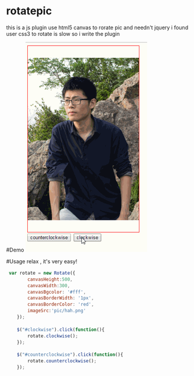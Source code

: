 # rotatepic
this is a js plugin use html5 canvas to rorate pic
and needn't jquery
i found user css3 to rotate is slow so i write the plugin

#Demo
![alt tag](https://github.com/Javebean/rotatepic/blob/master/pic/rorate.gif)

#Usage
relax , it's very easy!

```javascript
 var rotate = new Rotate({
    	canvasHeight:500,
    	canvasWidth:300,
    	canvasBgcolor: '#fff',
    	canvasBorderWidth: '1px',
    	canvasBorderColor: 'red',
    	imageSrc:'pic/hah.png'
    });
    
    $("#clockwise").click(function(){ 
        rotate.clockwise();
    });

    $("#counterclockwise").click(function(){ 
        rotate.counterclockwise();
    });
```


